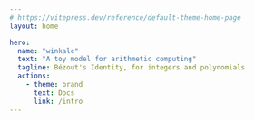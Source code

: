 ```yaml
---
# https://vitepress.dev/reference/default-theme-home-page
layout: home

hero:
  name: "winkalc"
  text: "A toy model for arithmetic computing"
  tagline: Bézout's Identity, for integers and polynomials
  actions:
    - theme: brand
      text: Docs
      link: /intro
---
```


